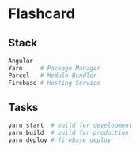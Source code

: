 # Flashcard

## Stack

```sh
Angular
Yarn     # Package Manager
Parcel   # Module Bundler
Firebase # Hosting Service
```

## Tasks

```sh
yarn start  # build for development
yarn build  # build for production
yarn deploy # firebase deploy
```
